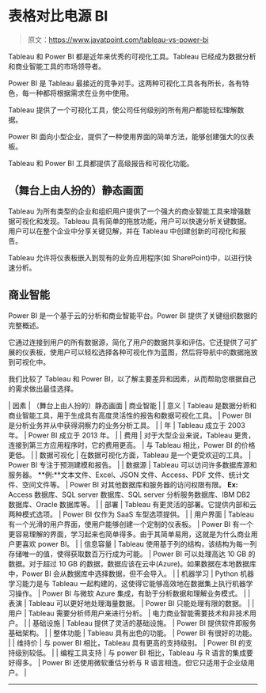 # 表格对比电源 BI

> 原文：<https://www.javatpoint.com/tableau-vs-power-bi>

Tableau 和 Power BI 都是近年来优秀的可视化工具。Tableau 已经成为数据分析和商业智能工具的市场领导者。

Power BI 是 Tableau 最接近的竞争对手。这两种可视化工具各有所长，各有特色，每一种都将根据需求在业务中使用。

Tableau 提供了一个可视化工具，使公司任何级别的所有用户都能轻松理解数据。

Power BI 面向小型企业，提供了一种使用界面的简单方法，能够创建强大的仪表板。

Tableau 和 Power BI 工具都提供了高级报告和可视化功能。

## （舞台上由人扮的）静态画面

Tableau 为所有类型的企业和组织用户提供了一个强大的商业智能工具来增强数据可视化和发现。Tableau 具有简单的拖放功能，用户可以快速分析关键数据。用户可以在整个企业中分享关键见解，并在 Tableau 中创建创新的可视化和报告。

Tableau 允许将仪表板嵌入到现有的业务应用程序(如 SharePoint)中，以进行快速分析。

## 商业智能

Power BI 是一个基于云的分析和商业智能平台。Power BI 提供了关键组织数据的完整概述。

它通过连接到用户的所有数据源，简化了用户的数据共享和评估。它还提供了可扩展的仪表板，使用户可以轻松选择各种可视化作为蓝图，然后将导航中的数据拖放到可视化中。

我们比较了 Tableau 和 Power BI，以了解主要差异和因素，从而帮助您根据自己的需求做出最佳选择。

| 因素 | （舞台上由人扮的）静态画面 | 商业智能 |
| 意义 | Tableau 是数据分析和商业智能工具，用于生成具有高度灵活性的报告和数据可视化工具。 | Power BI 是分析业务并从中获得洞察力的业务分析工具。 |
| 年 | Tableau 成立于 2003 年。 | Power BI 成立于 2013 年。 |
| 费用 | 对于大型企业来说，Tableau 更贵，连接到第三方应用程序时，它的费用更高。 | 与 Tableau 相比，Power BI 的价格更低。 |
| 数据可视化 | 在数据可视化方面，Tableau 是一个更受欢迎的工具。 | Power BI 专注于预测建模和报告。 |
| 数据源 | Tableau 可以访问许多数据库源和服务器。
**例:**文本文件、Excel、JSON 文件、Access、PDF 文件、统计文件、空间文件等。 | Power BI 对其他数据库和服务器的访问权限有限。
**Ex:** Access 数据库、SQL server 数据库、SQL server 分析服务数据库、IBM DB2 数据库、Oracle 数据库等。 |
| 部署 | Tableau 有更灵活的部署。它提供内部和云两种模式选项。 | Power BI 仅作为 SaaS 车型选项提供。 |
| 用户界面 | Tableau 有一个光滑的用户界面，使用户能够创建一个定制的仪表板。 | Power BI 有一个更容易理解的界面，学习起来也简单得多。由于其简单易用，这就是为什么商业用户更喜欢 power BI。 |
| 信息容量 | Tableau 使用基于列的结构，该结构为每一列存储唯一的值，使得获取数百万行成为可能。 | Power BI 可以处理高达 10 GB 的数据。对于超过 10 GB 的数据，数据应该在云中(Azure)。如果数据在本地数据库中，Power BI 会从数据库中选择数据，但不会导入。 |
| 机器学习 | Python 机器学习能力是与 Tableau 一起构建的，这使得它能够高效地在数据集上执行机器学习操作。 | Power BI 与微软 Azure 集成，有助于分析数据和理解业务模式。 |
| 表演 | Tableau 可以更好地处理海量数据。 | Power BI 只能处理有限的数据。 |
| 用户 | Tableau 需要分析师用户来进行分析。 | 电力商业智能需要技术和非技术用户。 |
| 基础设施 | Tableau 提供了灵活的基础设施。 | Power BI 提供软件即服务基础架构。 |
| 整体功能 | Tableau 具有出色的功能。 | Power BI 有很好的功能。 |
| 维持价 | 与 power BI 相比，Tableau 具有更高的支持级别。 | Power BI 的支持级别较低。 |
| 编程工具支持 | 与 power BI 相比，Tableau 与 R 语言的集成要好得多。 | Power BI 还使用微软重估分析与 R 语言相连。但它只适用于企业级用户。 |

* * *